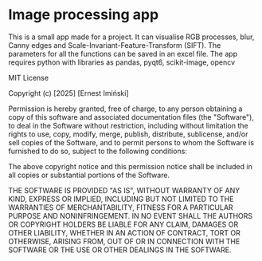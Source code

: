# Image processing app
This is a small app made for a project. It can visualise RGB processes, blur, Canny edges and Scale-Invariant-Feature-Transform (SIFT). The parameters for all the functions can be saved in an excel file. The app requires python with libraries as pandas, pyqt6, scikit-image, opencv








MIT License

Copyright (c) [2025] [Ernest Imiński]

Permission is hereby granted, free of charge, to any person obtaining a copy
of this software and associated documentation files (the "Software"), to deal
in the Software without restriction, including without limitation the rights
to use, copy, modify, merge, publish, distribute, sublicense, and/or sell
copies of the Software, and to permit persons to whom the Software is
furnished to do so, subject to the following conditions:

The above copyright notice and this permission notice shall be included in all
copies or substantial portions of the Software.

THE SOFTWARE IS PROVIDED "AS IS", WITHOUT WARRANTY OF ANY KIND, EXPRESS OR
IMPLIED, INCLUDING BUT NOT LIMITED TO THE WARRANTIES OF MERCHANTABILITY,
FITNESS FOR A PARTICULAR PURPOSE AND NONINFRINGEMENT. IN NO EVENT SHALL THE
AUTHORS OR COPYRIGHT HOLDERS BE LIABLE FOR ANY CLAIM, DAMAGES OR OTHER
LIABILITY, WHETHER IN AN ACTION OF CONTRACT, TORT OR OTHERWISE, ARISING FROM,
OUT OF OR IN CONNECTION WITH THE SOFTWARE OR THE USE OR OTHER DEALINGS IN THE
SOFTWARE.
